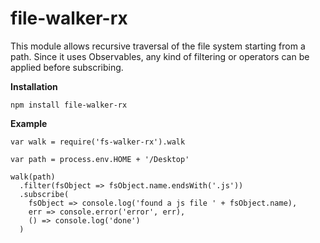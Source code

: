 # file-walker-rx

This module allows recursive traversal of the file system starting from a path. Since it uses Observables, any kind of filtering or operators can be applied before subscribing.

**Installation**
```
npm install file-walker-rx
```

**Example**

```
var walk = require('fs-walker-rx').walk

var path = process.env.HOME + '/Desktop'

walk(path)
  .filter(fsObject => fsObject.name.endsWith('.js'))
  .subscribe(
    fsObject => console.log('found a js file ' + fsObject.name),
    err => console.error('error', err),
    () => console.log('done')
  )
```
